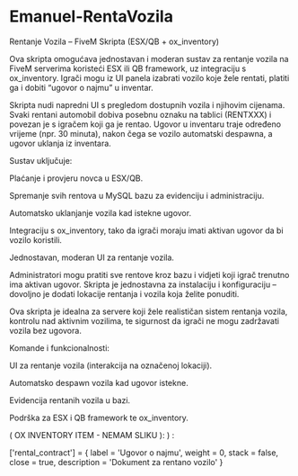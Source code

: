 # Emanuel-RentaVozila


Rentanje Vozila – FiveM Skripta (ESX/QB + ox_inventory)

Ova skripta omogućava jednostavan i moderan sustav za rentanje vozila na FiveM serverima koristeći ESX ili QB framework, uz integraciju s ox_inventory. Igrači mogu iz UI panela izabrati vozilo koje žele rentati, platiti ga i dobiti “ugovor o najmu” u inventar.

Skripta nudi napredni UI s pregledom dostupnih vozila i njihovim cijenama. Svaki rentani automobil dobiva posebnu oznaku na tablici (RENTXXX) i povezan je s igračem koji ga je rentao. Ugovor u inventaru traje određeno vrijeme (npr. 30 minuta), nakon čega se vozilo automatski despawna, a ugovor uklanja iz inventara.

Sustav uključuje:

Plaćanje i provjeru novca u ESX/QB.

Spremanje svih rentova u MySQL bazu za evidenciju i administraciju.

Automatsko uklanjanje vozila kad istekne ugovor.

Integraciju s ox_inventory, tako da igrači moraju imati aktivan ugovor da bi vozilo koristili.

Jednostavan, moderan UI za rentanje vozila.

Administratori mogu pratiti sve rentove kroz bazu i vidjeti koji igrač trenutno ima aktivan ugovor. Skripta je jednostavna za instalaciju i konfiguraciju – dovoljno je dodati lokacije rentanja i vozila koja želite ponuditi.

Ova skripta je idealna za servere koji žele realističan sistem rentanja vozila, kontrolu nad aktivnim vozilima, te sigurnost da igrači ne mogu zadržavati vozila bez ugovora.

Komande i funkcionalnosti:

UI za rentanje vozila (interakcija na označenoj lokaciji).

Automatsko despawn vozila kad ugovor istekne.

Evidencija rentanih vozila u bazi.

Podrška za ESX i QB framework te ox_inventory.


( OX INVENTORY ITEM - NEMAM SLIKU ): ) :

 ['rental_contract'] = {
label = 'Ugovor o najmu',
weight = 0,
stack = false,
close = true,
description = 'Dokument za rentano vozilo'
}


